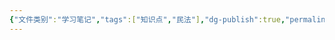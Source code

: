 ```yaml
---
{"文件类别":"学习笔记","tags":["知识点","民法"],"dg-publish":true,"permalink":"/学习笔记studyup/知识点cheese/肖像权/","dgPassFrontmatter":true,"created":"2024-10-24T22:09:14.063+08:00","updated":"2024-10-24T22:09:14.633+08:00"}
---
```


